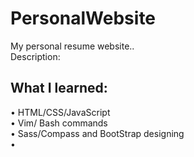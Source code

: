 # PersonalWebsite
My personal resume website..
<br>
Description:
<h2>What I learned:</h2>
• HTML/CSS/JavaScript<br>
• Vim/ Bash commands<br>
• Sass/Compass and BootStrap designing <br>
•  <br>

